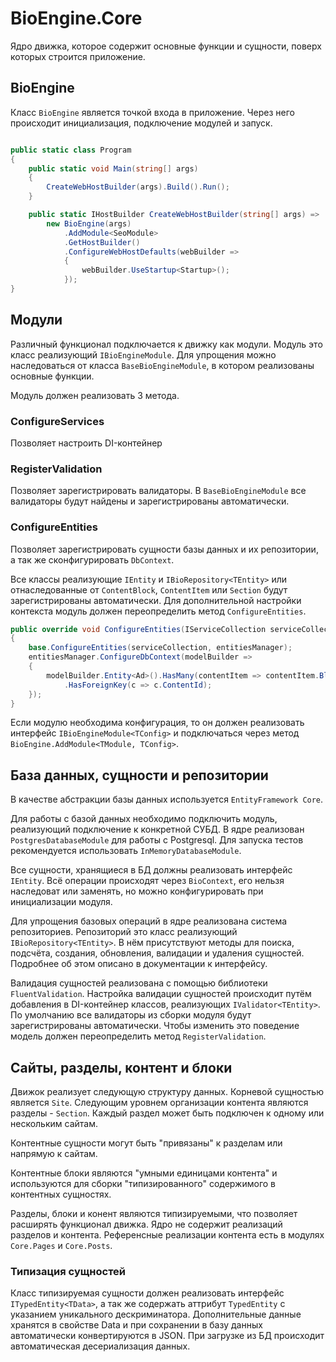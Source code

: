 # BioEngine.Core

Ядро движка, которое содержит основные функции и сущности, поверх которых строится приложение.

## BioEngine

Класс `BioEngine` является точкой входа в приложение. Через него происходит инициализация, подключение модулей и запуск.

```csharp

public static class Program
{
    public static void Main(string[] args)
    {
        CreateWebHostBuilder(args).Build().Run();
    }

    public static IHostBuilder CreateWebHostBuilder(string[] args) =>
        new BioEngine(args)
            .AddModule<SeoModule>
            .GetHostBuilder()
            .ConfigureWebHostDefaults(webBuilder =>
            {
                webBuilder.UseStartup<Startup>();
            });
}
```

## Модули

Различный функционал подключается к движку как модули. Модуль это класс реализующий `IBioEngineModule`.
Для упрощения можно наследоваться от класса `BaseBioEngineModule`, в котором реализованы основные функции.

Модуль должен реализовать 3 метода.

### ConfigureServices

Позволяет настроить DI-контейнер

### RegisterValidation

Позволяет зарегистрировать валидаторы. В `BaseBioEngineModule` все валидаторы будут найдены и зарегистрированы автоматически.

### ConfigureEntities

Позволяет зарегистрировать сущности базы данных и их репозитории, а так же сконфигурировать `DbContext`. 

Все классы реализующие `IEntity` и `IBioRepository<TEntity>` или отнаследованные от `ContentBlock`, `ContentItem` или `Section` будут зарегистрированы автоматически. Для дополнительной настройки контекста модуль должен переопределить метод `ConfigureEntities`. 

```csharp
public override void ConfigureEntities(IServiceCollection serviceCollection, BioEntitiesManager entitiesManager)
{
    base.ConfigureEntities(serviceCollection, entitiesManager);
    entitiesManager.ConfigureDbContext(modelBuilder =>
    {
        modelBuilder.Entity<Ad>().HasMany(contentItem => contentItem.Blocks).WithOne()
            .HasForeignKey(c => c.ContentId);
    });
}
```

Если модулю необходима конфигурация, то он должен реализовать интерфейс `IBioEngineModule<TConfig>` и подключаться через метод `BioEngine.AddModule<TModule, TConfig>`.

## База данных, сущности и репозитории

В качестве абстракции базы данных используется `EntityFramework Core`.

Для работы с базой данных необходимо подключить модуль, реализующий подключение к конкретной СУБД. В ядре реализован `PostgresDatabaseModule` для работы с Postgresql. Для запуска тестов рекомендуется использовать `InMemoryDatabaseModule`.

Все сущности, хранящиеся в БД должны реализовать интерфейс `IEntity`. Всё операции происходят через `BioContext`, его нельзя наследоват или заменять, но можно конфигурировать при инициализации модуля.

Для упрощения базовых операций в ядре реализована система репозиториев. Репозиторий это класс реализующий `IBioRepository<TEntity>`. 
В нём присутствуют методы для поиска, подсчёта, создания, обновления, валидации и удаления сущностей.
Подробнее об этом описано в документации к интерфейсу.

Валидация сущностей реализована с помощью библиотеки `FluentValidation`. Настройка валидации сущностей происходит путём добавления в DI-контейнер классов, реализующих `IValidator<TEntity>`. По умолчанию все валидаторы из сборки модуля будут зарегистрированы автоматически. Чтобы изменить это поведение модель должен переопределить метод `RegisterValidation`. 

## Сайты, разделы, контент и блоки

Движок реализует следующую структуру данных. Корневой сущностью является `Site`. Следующим уровнем организации контента являются разделы - `Section`. 
Каждый раздел может быть подключен к одному или нескольким сайтам.

Контентные сущности могут быть "привязаны" к разделам или напрямую к сайтам. 

Контентные блоки являются "умными единицами контента" и используются для сборки "типизированного" содержимого в контентных сущностях.

Разделы, блоки и конент являются типизируемыми, что позволяет расширять функционал движка. 
Ядро не содержит реализаций разделов и контента. Референсные реализации контента есть в модулях `Core.Pages` и `Core.Posts`.

### Типизация сущностей     

Класс типизируемая сущности должен реализовать интерфейс `ITypedEntity<TData>`, а так же содержать аттрибут `TypedEntity` с указанием уникального дескриминатора.
Дополнительные данные хранятся в свойстве Data и при сохранении в базу данных автоматически конвертируются в JSON. При загрузке из БД происходит автоматическая десериализация данных.
